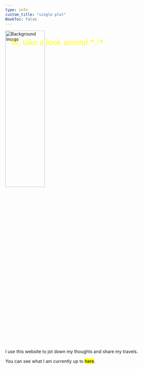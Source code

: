 ```yaml
---
type: info
custom_title: "single plot"
BookToc: false
---
```

<!DOCTYPE html>
<html lang="en">
<head>
    <meta charset="UTF-8">
    <meta name="viewport" content="width=device-width, initial-scale=1.0">
    <title>Text Over Image Example</title>
    <style>
        .container {
            position: relative;
            width: 100%;
            height: 50vh; /* Half of the viewport height */
        }
        .image {
            width: 50%;
            height: 50%;
            object-fit: cover; /* Ensures the image covers the container without distortion */
        }
        .type {
            position: absolute;
            top: 10px; /* Adjust as needed */
            left: 10px; /* Adjust as needed */
            color: yellow; /* Text color */
            font-size: 2em; /* Inherit the font size from h1 */
            font-family: Array-Regular; /* Inherit the font family from h1 */
            padding: 10px;
            box-sizing: border-box; /* Ensures padding is included in width calculation */
            margin: 0; /* Remove default margin for better positioning */
            line-height: 1.2; /* Adjust line-height to add vertical space */
        }
    </style>
</head>
    <body>
        <div class="container">
            <img src="images/reading.webp" alt="Background Image" class="image">
            <span class="type"><span>hi, take a look around *./*</span></span>
            <br><br>I use this website to jot down my thoughts and share my travels.

You can see what I am currently up to <a href="/posts" style="background-color: yellow; color: black; text-decoration: none;">here</a>.
    </body>
</html>